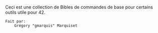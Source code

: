 Ceci est une collection de Bibles de commandes de base pour certains outils utile pour 42.

    Fait par:
        Grégory "gmarquis" Marquiset
